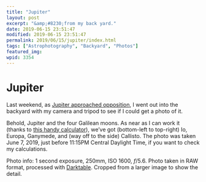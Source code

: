 ```yaml
---
title: "Jupiter"
layout: post
excerpt: "&amp;#8230;from my back yard."
date: 2019-06-15 23:51:47
modified: 2019-06-15 23:51:47
permalink: 2019/06/15/jupiter/index.html
tags: ["Astrophotography", "Backyard", "Photos"]
featured_img: 
wpid: 3354
---
```


# Jupiter

Last weekend, as [Jupiter approached opposition](https://in-the-sky.org/news.php?id=20190610_12_100), I went out into the backyard with my camera and tripod to see if I could get a photo of it.

Behold, Jupiter and the four Galilean moons. As near as I can work it (thanks to [this handy calculator](https://shallowsky.com/jupiter/)), we’ve got (bottom-left to top-right) Io, Europa, Ganymede, and (way off to the side) Callisto. The photo was taken June 7, 2019, just before 11:15PM Central Daylight Time, if you want to check my calculations.

Photo info: 1 second exposure, 250mm, ISO 1600, *f*/5.6. Photo taken in RAW format, processed with [Darktable](https://www.darktable.org/). Cropped from a larger image to show the detail.